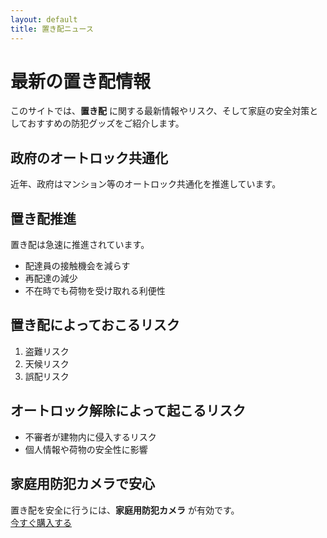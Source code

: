 ```yaml
---
layout: default
title: 置き配ニュース
---
```


# 最新の置き配情報

このサイトでは、**置き配** に関する最新情報やリスク、そして家庭の安全対策としておすすめの防犯グッズをご紹介します。

## 政府のオートロック共通化
近年、政府はマンション等のオートロック共通化を推進しています。

## 置き配推進
置き配は急速に推進されています。
- 配達員の接触機会を減らす  
- 再配達の減少  
- 不在時でも荷物を受け取れる利便性  

## 置き配によっておこるリスク
1. 盗難リスク  
2. 天候リスク  
3. 誤配リスク  

## オートロック解除によって起こるリスク
- 不審者が建物内に侵入するリスク  
- 個人情報や荷物の安全性に影響  

## 家庭用防犯カメラで安心
置き配を安全に行うには、**家庭用防犯カメラ** が有効です。  
[今すぐ購入する](#)
